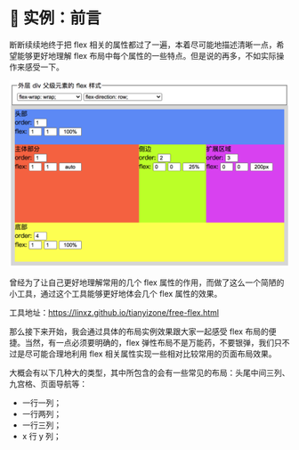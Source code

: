 # 📕 实例：前言

断断续续地终于把 flex 相关的属性都过了一遍，本着尽可能地描述清晰一点，希望能够更好地理解 flex 布局中每个属性的一些特点。但是说的再多，不如实际操作来感受一下。

<img src="image/03-01-01.png" style="zoom:50%;" />

曾经为了让自己更好地理解常用的几个 flex 属性的作用，而做了这么一个简陋的小工具，通过这个工具能够更好地体会几个 flex 属性的效果。

工具地址：https://linxz.github.io/tianyizone/free-flex.html

那么接下来开始，我会通过具体的布局实例效果跟大家一起感受 flex 布局的便捷。当然，有一点必须要明确的，flex 弹性布局不是万能药，不要银弹，我们只不过是尽可能合理地利用 flex 相关属性实现一些相对比较常用的页面布局效果。

大概会有以下几种大的类型，其中所包含的会有一些常见的布局：头尾中间三列、九宫格、页面导航等：

* 一行一列；
* 一行两列；
* 一行三列；
* x 行 y 列；